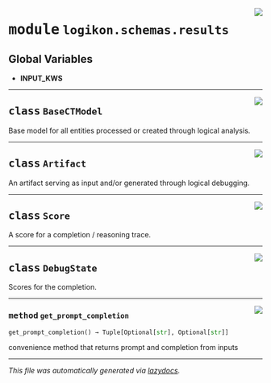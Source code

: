 <!-- markdownlint-disable -->

<a href="https://github.com/logikon-ai/logikon/blob/main/src/logikon/schemas/results.py#L0"><img align="right" style="float:right;" src="https://img.shields.io/badge/-source-cccccc?style=flat-square"></a>

# <kbd>module</kbd> `logikon.schemas.results`




**Global Variables**
---------------
- **INPUT_KWS**


---

<a href="https://github.com/logikon-ai/logikon/blob/main/src/logikon/schemas/results.py#L17"><img align="right" style="float:right;" src="https://img.shields.io/badge/-source-cccccc?style=flat-square"></a>

## <kbd>class</kbd> `BaseCTModel`
Base model for all entities processed or created through logical analysis. 





---

<a href="https://github.com/logikon-ai/logikon/blob/main/src/logikon/schemas/results.py#L25"><img align="right" style="float:right;" src="https://img.shields.io/badge/-source-cccccc?style=flat-square"></a>

## <kbd>class</kbd> `Artifact`
An artifact serving as input and/or generated through logical debugging. 





---

<a href="https://github.com/logikon-ai/logikon/blob/main/src/logikon/schemas/results.py#L32"><img align="right" style="float:right;" src="https://img.shields.io/badge/-source-cccccc?style=flat-square"></a>

## <kbd>class</kbd> `Score`
A score for a completion / reasoning trace. 





---

<a href="https://github.com/logikon-ai/logikon/blob/main/src/logikon/schemas/results.py#L39"><img align="right" style="float:right;" src="https://img.shields.io/badge/-source-cccccc?style=flat-square"></a>

## <kbd>class</kbd> `DebugState`
Scores for the completion. 




---

<a href="https://github.com/logikon-ai/logikon/blob/main/src/logikon/schemas/results.py#L46"><img align="right" style="float:right;" src="https://img.shields.io/badge/-source-cccccc?style=flat-square"></a>

### <kbd>method</kbd> `get_prompt_completion`

```python
get_prompt_completion() → Tuple[Optional[str], Optional[str]]
```

convenience method that returns prompt and completion from inputs 




---

_This file was automatically generated via [lazydocs](https://github.com/ml-tooling/lazydocs)._

